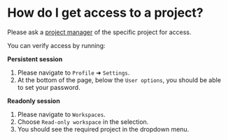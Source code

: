 <!--
 ~ SPDX-FileCopyrightText: Copyright DB Netz AG and the capella-collab-manager contributors
 ~ SPDX-License-Identifier: Apache-2.0
 -->

# How do I get access to a project?

Please ask a [project manager](roles.md) of the specific project for access.

You can verify access by running:

**Persistent session**

1. Please navigate to `Profile` ➜ `Settings`.
2. At the bottom of the page, below the `User options`, you should be able to set your password.

**Readonly session**

 1. Please navigate to `Workspaces`.
 2. Choose `Read-only workspace` in the selection.
 3. You should see the required project in the dropdown menu.
